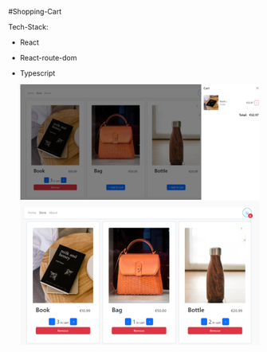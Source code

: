 #Shopping-Cart

Tech-Stack:

- React
- React-route-dom
- Typescript

  ![image](/public/images/store.png)
  ![image](/public/images/addcart.png)
